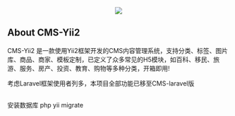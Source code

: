 <p align="center"><img src="https://www.yiiframework.com/image/logo.svg"></p>


## About CMS-Yii2
CMS-Yii2 是一款使用Yii2框架开发的CMS内容管理系统，支持分类、标签、图片库、商品、商家、模板定制，已定义了众多常见的H5模块，如百科、移民、旅游、服务、房产、投资、教育、购物等多种分类，开箱即用!

考虑Laravel框架使用者列多，本项目全部功能已移至CMS-laravel版

##
安装数据库
php yii migrate
